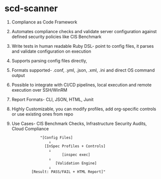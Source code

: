 # scd-scanner

1. Compliance as Code Framework			
2. Automates compliance checks and validate server configuration against defined security policies like CIS Benchmark			
3. Write tests in human readable Ruby DSL- point to config files, it parses and validate configuration on execution			
4. Supports parsing config files directly,			
5. Formats supported- .conf, .yml, .json, .xml, .ini and direct OS command output			
6. Possible to integrate with CI/CD pipelines, local execution and remote execution over SSH/WinRM			
7. Report Formats- CLI, JSON, HTML, Junit			
8. Highly Customizable, you can modify profiles, add org-specific controls or use existing ones from repo			
9. Use Cases- CIS Benchmark Checks, Infrastructure Security Audits, Cloud Compliance

					"[Config Files]
						↓
			          [InSpec Profiles + Controls]
						↓
			                  [inspec exec]
						↓
			               [Validation Engine]
						↓
				[Result: PASS/FAIL + HTML Report]"		
		
		
		
		
		
		
		
		
		
		
		
		
		
